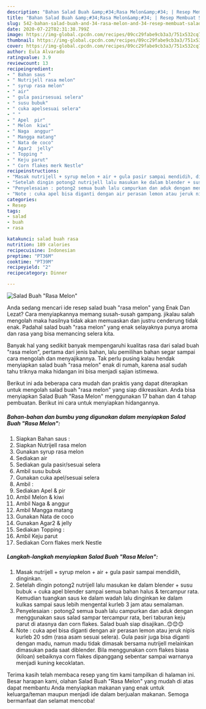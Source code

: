 ```yaml
---
description: "Bahan Salad Buah &amp;#34;Rasa Melon&amp;#34; | Resep Membuat Salad Buah &amp;#34;Rasa Melon&amp;#34; Yang Paling Enak"
title: "Bahan Salad Buah &amp;#34;Rasa Melon&amp;#34; | Resep Membuat Salad Buah &amp;#34;Rasa Melon&amp;#34; Yang Paling Enak"
slug: 542-bahan-salad-buah-and-34-rasa-melon-and-34-resep-membuat-salad-buah-and-34-rasa-melon-and-34-yang-paling-enak
date: 2020-07-22T02:31:38.799Z
image: https://img-global.cpcdn.com/recipes/09cc29fabe9cb3a3/751x532cq70/salad-buah-rasa-melon-foto-resep-utama.jpg
thumbnail: https://img-global.cpcdn.com/recipes/09cc29fabe9cb3a3/751x532cq70/salad-buah-rasa-melon-foto-resep-utama.jpg
cover: https://img-global.cpcdn.com/recipes/09cc29fabe9cb3a3/751x532cq70/salad-buah-rasa-melon-foto-resep-utama.jpg
author: Eula Alvarado
ratingvalue: 3.9
reviewcount: 13
recipeingredient:
- " Bahan saus "
- " Nutrijell rasa melon"
- " syrup rasa melon"
- " air"
- " gula pasirsesuai selera"
- " susu bubuk"
- " cuka apelsesuai selera"
- " "
- " Apel  pir"
- " Melon  kiwi"
- " Naga  anggur"
- " Mangga matang"
- " Nata de coco"
- " Agar2  jelly"
- " Topping "
- " Keju parut"
- " Corn flakes merk Nestle"
recipeinstructions:
- "Masak nutrijell + syrup melon + air + gula pasir sampai mendidih, dinginkan."
- "Setelah dingin potong2 nutrijell lalu masukan ke dalam blender + susu bubuk + cuka apel blender sampai semua bahan halus &amp; tercampur rata. Kemudian tuangkan saus ke dalam wadah lalu dinginkan ke dalam kulkas sampai saus lebih mengental kurleb 3 jam atau semalaman."
- "Penyelesaian : potong2 semua buah lalu campurkan dan aduk dengan menggunakan saus salad sampar tercampur rata, beri taburan keju parut di atasnya dan corn flakes. Salad buah siap disajikan..😊😊😊"
- "Note : cuka apel bisa diganti dengan air perasan lemon atau jeruk nipis kurleb 20 sdm (rasa asam sesuai selera). Gula pasir juga bisa diganti dengan madu, namun madu tidak dimasak bersama nutrijell melainkan dimasukan pada saat diblender. Bila menggunakan corn flakes biasa (kiloan) sebaiknya corn flakes dipanggang sebentar sampai warnanya menjadi kuning kecoklatan."
categories:
- Resep
tags:
- salad
- buah
- rasa

katakunci: salad buah rasa 
nutrition: 189 calories
recipecuisine: Indonesian
preptime: "PT36M"
cooktime: "PT39M"
recipeyield: "2"
recipecategory: Dinner

---
```



![Salad Buah &#34;Rasa Melon&#34;](https://img-global.cpcdn.com/recipes/09cc29fabe9cb3a3/751x532cq70/salad-buah-rasa-melon-foto-resep-utama.jpg)

Anda sedang mencari ide resep salad buah &#34;rasa melon&#34; yang Enak Dan Lezat? Cara menyiapkannya memang susah-susah gampang. jikalau salah mengolah maka hasilnya tidak akan memuaskan dan justru cenderung tidak enak. Padahal salad buah &#34;rasa melon&#34; yang enak selayaknya punya aroma dan rasa yang bisa memancing selera kita.



Banyak hal yang sedikit banyak mempengaruhi kualitas rasa dari salad buah &#34;rasa melon&#34;, pertama dari jenis bahan, lalu pemilihan bahan segar sampai cara mengolah dan menyajikannya. Tak perlu pusing kalau hendak menyiapkan salad buah &#34;rasa melon&#34; enak di rumah, karena asal sudah tahu triknya maka hidangan ini bisa menjadi sajian istimewa.


Berikut ini ada beberapa cara mudah dan praktis yang dapat diterapkan untuk mengolah salad buah &#34;rasa melon&#34; yang siap dikreasikan. Anda bisa menyiapkan Salad Buah &#34;Rasa Melon&#34; menggunakan 17 bahan dan 4 tahap pembuatan. Berikut ini cara untuk menyiapkan hidangannya.

<!--inarticleads1-->

##### Bahan-bahan dan bumbu yang digunakan dalam menyiapkan Salad Buah &#34;Rasa Melon&#34;:

1. Siapkan  Bahan saus :
1. Siapkan  Nutrijell rasa melon
1. Gunakan  syrup rasa melon
1. Sediakan  air
1. Sediakan  gula pasir/sesuai selera
1. Ambil  susu bubuk
1. Gunakan  cuka apel/sesuai selera
1. Ambil  :
1. Sediakan  Apel &amp; pir
1. Ambil  Melon &amp; kiwi
1. Ambil  Naga &amp; anggur
1. Ambil  Mangga matang
1. Gunakan  Nata de coco
1. Gunakan  Agar2 &amp; jelly
1. Sediakan  Topping :
1. Ambil  Keju parut
1. Sediakan  Corn flakes merk Nestle




<!--inarticleads2-->

##### Langkah-langkah menyiapkan Salad Buah &#34;Rasa Melon&#34;:

1. Masak nutrijell + syrup melon + air + gula pasir sampai mendidih, dinginkan.
1. Setelah dingin potong2 nutrijell lalu masukan ke dalam blender + susu bubuk + cuka apel blender sampai semua bahan halus &amp; tercampur rata. Kemudian tuangkan saus ke dalam wadah lalu dinginkan ke dalam kulkas sampai saus lebih mengental kurleb 3 jam atau semalaman.
1. Penyelesaian : potong2 semua buah lalu campurkan dan aduk dengan menggunakan saus salad sampar tercampur rata, beri taburan keju parut di atasnya dan corn flakes. Salad buah siap disajikan..😊😊😊
1. Note : cuka apel bisa diganti dengan air perasan lemon atau jeruk nipis kurleb 20 sdm (rasa asam sesuai selera). Gula pasir juga bisa diganti dengan madu, namun madu tidak dimasak bersama nutrijell melainkan dimasukan pada saat diblender. Bila menggunakan corn flakes biasa (kiloan) sebaiknya corn flakes dipanggang sebentar sampai warnanya menjadi kuning kecoklatan.




Terima kasih telah membaca resep yang tim kami tampilkan di halaman ini. Besar harapan kami, olahan Salad Buah &#34;Rasa Melon&#34; yang mudah di atas dapat membantu Anda menyiapkan makanan yang enak untuk keluarga/teman maupun menjadi ide dalam berjualan makanan. Semoga bermanfaat dan selamat mencoba!

